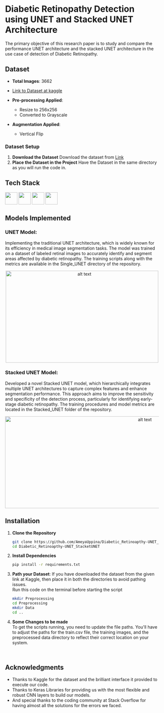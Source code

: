 # Diabetic Retinopathy Detection using UNET and Stacked UNET Architecture
The primary objective of this research paper is to study and compare the performance UNET architecture and the stacked UNET architecture in the use case of detection of Diabetic Retinopathy.

## Dataset

- **Total Images**: 3662
- [Link to Dataset at kaggle](https://www.kaggle.com/competitions/aptos2019-blindness-detection/overview)
- **Pre-processing Applied**:
  - Resize to 256x256 
  - Converted to Grayscale

- **Augmentation Applied**:
  - Vertical Flip
### Dataset Setup

1. **Download the Dataset**
   Download the dataset from [Link](https://www.kaggle.com/competitions/aptos2019-blindness-detection/overview)
2. **Place the Dataset in the Project**
   Have the Dataset in the same directory as you will run the code in.

## Tech Stack
<div><img src="https://img.icons8.com/?size=100&id=n3QRpDA7KZ7P&format=png&color=000000" height="40px" width="40px">
<img src="https://img.icons8.com/?size=100&id=13441&format=png&color=000000" height="40px" width="40px">
<img src="https://img.icons8.com/?size=100&id=bpip0gGiBLT1&format=png&color=000000" height="40px" width="40px">
<img src="https://upload.wikimedia.org/wikipedia/commons/a/ae/Keras_logo.svg" height="40px" width="40px">

## Models Implemented
### UNET Model:
Implementing the traditional UNET architecture, which is widely known for its efficiency in medical image segmentation tasks. The model was trained on a dataset of labeled retinal images to accurately identify and segment areas affected by diabetic retinopathy. The training scripts along with the metrics are available in the Single_UNET directory of the repository.
<p align= "center">
  <img src="Architectures/UNET.png?raw=true" alt="alt text" width="500" height="300">

### Stacked UNET Model:
Developed a novel Stacked UNET model, which hierarchically integrates multiple UNET architectures to capture complex features and enhance segmentation performance. This approach aims to improve the sensitivity and specificity of the detection process, particularly for identifying early-stage diabetic retinopathy. The training procedures and model metrics are located in the Stacked_UNET folder of the repository.
<p align= "center">
  <img src="Architectures/UNET-2.png?raw=true" alt="alt text" width="900" height="300">
</p>

## Installation

1. **Clone the Repository**
   ```bash
   git clone https://github.com/AmeyaUppina/Diabetic_Retinoapthy-UNET_Stacket_UNET.git
   cd Diabetic_Retinoapthy-UNET_StacketUNET

2. **Install Dependencies**
   ```bash
   pip install -r requirements.txt
3. **Path your Dataset**: If you have downloaded the dataset from the given link at Kaggle, then place it in both the directories to avoid pathing issues.
<br>Run this code on the terminal before starting the script
     ```bash
     mkdir Preprocessing
     cd Preprocessing
     mkdir Data
     cd ..
4. **Some Changes to be made**
   </br>To get the scripts running, you need to update the file paths. You'll have to adjust the paths for the train.csv file, the training images, and the preprocessed data directory to reflect their correct location on your system.
  </br>

## Acknowledgments

- Thanks to Kaggle for the dataset and the brilliant interface it provided to execute our code.
- Thanks to Keras Libraries for providing us with the most flexible and robust CNN layers to build our models.
- And special thanks to the coding community at Stack Overflow for having almost all the solutions for the errors we faced.
